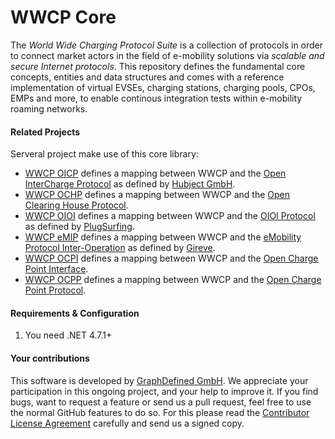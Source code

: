 # WWCP Core

The *World Wide Charging Protocol Suite* is a collection of protocols in order to
connect market actors in the field of e-mobility solutions via *scalable and secure
Internet protocols*. This repository defines the fundamental core concepts, entities
and data structures and comes with a reference implementation of virtual EVSEs, charging
stations, charging pools, CPOs, EMPs and more, to enable continous integration tests
within e-mobility roaming networks.

#### Related Projects

Serveral project make use of this core library:
 - [WWCP OICP](https://github.com/OpenChargingCloud/WWCP_OICP) defines a mapping between WWCP and the [Open InterCharge Protocol](http://www.intercharge.eu) as defined by [Hubject GmbH](http://www.hubject.com).
 - [WWCP OCHP](https://github.com/OpenChargingCloud/WWCP_OCHP) defines a mapping between WWCP and the [Open Clearing House Protocol](http://www.ochp.eu).
 - [WWCP OIOI](https://github.com/OpenChargingCloud/WWCP_OIOI) defines a mapping between WWCP and the [OIOI Protocol](https://docs.plugsurfing.com) as defined by [PlugSurfing](https://www.plugsurfing.com).
 - [WWCP eMIP](https://github.com/OpenChargingCloud/WWCP_eMIP) defines a mapping between WWCP and the [eMobility Protocol Inter-Operation](https://www.gireve.com/wp-content/uploads/2017/02/Gireve_Tech_eMIP-V0.7.4_ProtocolDescription_1.0.2_en.pdf) as defined by [Gireve](https://www.gireve.com).
 - [WWCP OCPI](https://github.com/OpenChargingCloud/WWCP_OCPI) defines a mapping between WWCP and the [Open Charge Point Interface](https://github.com/ocpi/ocpi).
 - [WWCP OCPP](https://github.com/OpenChargingCloud/WWCP_OCPP) defines a mapping between WWCP and the [Open Charge Point Protocol](http://www.openchargealliance.org).


#### Requirements & Configuration

1. You need .NET 4.7.1+


#### Your contributions

This software is developed by [GraphDefined GmbH](http://www.graphdefined.com).
We appreciate your participation in this ongoing project, and your help to improve it.
If you find bugs, want to request a feature or send us a pull request, feel free to
use the normal GitHub features to do so. For this please read the
[Contributor License Agreement](Contributor%20License%20Agreement.txt)
carefully and send us a signed copy.
